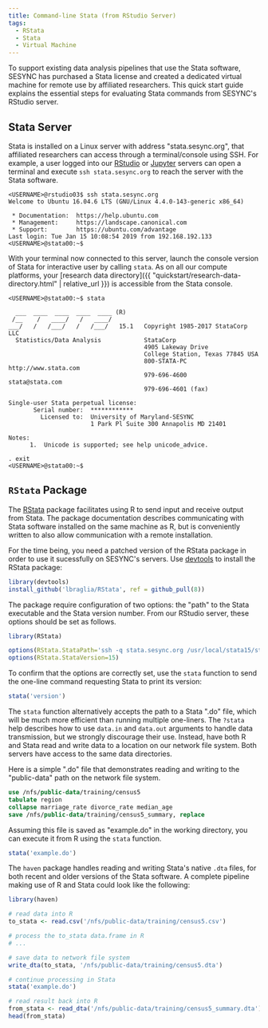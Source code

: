 ```yaml
---
title: Command-line Stata (from RStudio Server)
tags:
  - RStata
  - Stata
  - Virtual Machine
---
```


To support existing data analysis pipelines that use the Stata software, SESYNC
has purchased a Stata license and created a dedicated virtual machine for remote
use by affiliated researchers. This quick start guide explains the essential
steps for evaluating Stata commands from SESYNC's RStudio server.

## Stata Server

Stata is installed on a Linux server with address "stata.sesync.org", that
affiliated researchers can access through a terminal/console using SSH. For
example, a user logged into our [RStudio](https://rstudio.sesync.org) or
[Jupyter](https://jupyter.sesync.org) servers can open a terminal and execute
`ssh stata.sesync.org` to reach the server with the Stata software.

```
<USERNAME>@rstudio03$ ssh stata.sesync.org
Welcome to Ubuntu 16.04.6 LTS (GNU/Linux 4.4.0-143-generic x86_64)

 * Documentation:  https://help.ubuntu.com
 * Management:     https://landscape.canonical.com
 * Support:        https://ubuntu.com/advantage
Last login: Tue Jan 15 10:08:54 2019 from 192.168.192.133
<USERNAME>@stata00:~$
```

With your terminal now connected to this server, launch the console version of
Stata for interactive user by calling `stata`. As on all our compute platforms,
your [research data directory]({{ "quickstart/research-data-directory.html" |
relative_url }}) is accessible from the Stata console.

```
<USERNAME>@stata00:~$ stata

  ___  ____  ____  ____  ____ (R)
 /__    /   ____/   /   ____/
___/   /   /___/   /   /___/   15.1   Copyright 1985-2017 StataCorp LLC
  Statistics/Data Analysis            StataCorp
                                      4905 Lakeway Drive
                                      College Station, Texas 77845 USA
                                      800-STATA-PC        http://www.stata.com
                                      979-696-4600        stata@stata.com
                                      979-696-4601 (fax)

Single-user Stata perpetual license:
       Serial number:  ************
         Licensed to:  University of Maryland-SESYNC
                       1 Park Pl Suite 300 Annapolis MD 21401

Notes:
      1.  Unicode is supported; see help unicode_advice.

. exit
<USERNAME>@stata00:~$
```

## `RStata` Package

The [RStata](https://cran.r-project.org/package=RStata) package facilitates
using R to send input and receive output from Stata. The package documentation
describes communicating with Stata software installed on the same machine as R,
but is conveniently written to also allow communication with a remote
installation.

For the time being, you need a patched version of the RStata package in order to
use it sucessfully on SESYNC's servers. Use [devtools]() to install the RStata
package:

```r
library(devtools)
install_github('lbraglia/RStata', ref = github_pull(8))
```

The package require configuration of two options: the "path" to the
Stata executable and the Stata version number. From our RStudio server, these
options should be set as follows.

```r
library(RStata)

options(RStata.StataPath='ssh -q stata.sesync.org /usr/local/stata15/stata')
options(RStata.StataVersion=15)
```

To confirm that the options are correctly set, use the `stata` function
to send the one-line command requesting Stata to print its version:

```r
stata('version')
````

The `stata` function alternatively accepts the path to a Stata ".do"
file, which will be much more efficient than running multiple
one-liners. The `?stata` help describes how to use `data.in` and
`data.out` arguments to handle data transmission, but we strongly
discourage their use. Instead, have both R and Stata read and write data
to a location on our network file system. Both servers have access to
the same data directories.

Here is a simple ".do" file that demonstrates reading and writing to the
"public-data" path on the network file system.

```stata
use /nfs/public-data/training/census5
tabulate region
collapse marriage_rate divorce_rate median_age
save /nfs/public-data/training/census5_summary, replace
```

Assuming this file is saved as "example.do" in the working directory,
you can execute it from R using the `stata` function.

```r
stata('example.do')
```

The `haven` package handles reading and writing Stata's native `.dta`
files, for both recent and older versions of the Stata software. A
complete pipeline making use of R and Stata could look like the
following:

```r
library(haven)

# read data into R
to_stata <- read.csv('/nfs/public-data/training/census5.csv')

# process the to_stata data.frame in R
# ...

# save data to network file system
write_dta(to_stata, '/nfs/public-data/training/census5.dta')

# continue processing in Stata
stata('example.do')

# read result back into R
from_stata <- read_dta('/nfs/public-data/training/census5_summary.dta')
head(from_stata)
```

